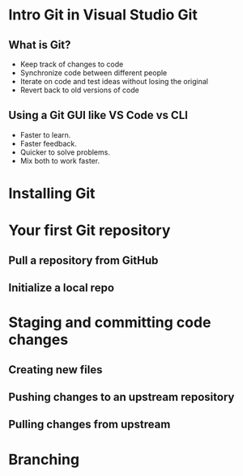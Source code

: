 # Intro Git in Visual Studio Git

## What is Git?

- Keep track of changes to code
- Synchronize code between different people
- Iterate on code and test ideas without losing the original
- Revert back to old versions of code

## Using a Git GUI like VS Code vs CLI

- Faster to learn.
- Faster feedback.
- Quicker to solve problems.
- Mix both to work faster.

# Installing Git

# Your first Git repository

## Pull a repository from GitHub

## Initialize a local repo

# Staging and committing code changes

## Creating new files

## Pushing changes to an upstream repository

## Pulling changes from upstream

# Branching